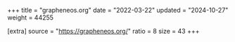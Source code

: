 +++
title = "grapheneos.org"
date = "2022-03-22"
updated = "2024-10-27"
weight = 44255

[extra]
source = "https://grapheneos.org/"
ratio = 8
size = 43
+++
